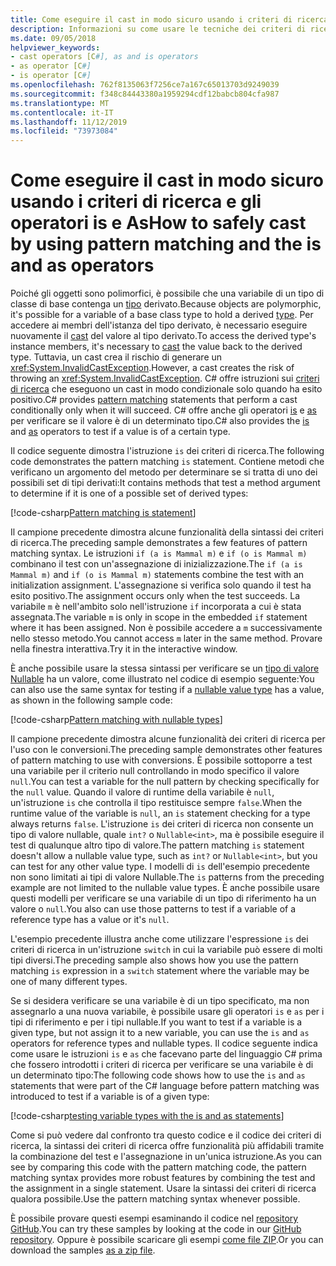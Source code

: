 ```yaml
---
title: Come eseguire il cast in modo sicuro usando i criteri di ricerca e gli operatori is e As
description: Informazioni su come usare le tecniche dei criteri di ricerca per eseguire il cast sicuro di variabili in un tipo diverso. È possibile usare i criteri di ricerca, nonché gli operatori is e as per convertire in modo sicuro i tipi.
ms.date: 09/05/2018
helpviewer_keywords:
- cast operators [C#], as and is operators
- as operator [C#]
- is operator [C#]
ms.openlocfilehash: 762f8135063f7256ce7a167c65013703d9249039
ms.sourcegitcommit: f348c84443380a1959294cdf12babcb804cfa987
ms.translationtype: MT
ms.contentlocale: it-IT
ms.lasthandoff: 11/12/2019
ms.locfileid: "73973084"
---
```

# <a name="how-to-safely-cast-by-using-pattern-matching-and-the-is-and-as-operators"></a><span data-ttu-id="aec38-104">Come eseguire il cast in modo sicuro usando i criteri di ricerca e gli operatori is e As</span><span class="sxs-lookup"><span data-stu-id="aec38-104">How to safely cast by using pattern matching and the is and as operators</span></span>

<span data-ttu-id="aec38-105">Poiché gli oggetti sono polimorfici, è possibile che una variabile di un tipo di classe di base contenga un [tipo](../programming-guide/types/index.md) derivato.</span><span class="sxs-lookup"><span data-stu-id="aec38-105">Because objects are polymorphic, it's possible for a variable of a base class type to hold a derived [type](../programming-guide/types/index.md).</span></span> <span data-ttu-id="aec38-106">Per accedere ai membri dell'istanza del tipo derivato, è necessario eseguire nuovamente il [cast](../programming-guide/types/casting-and-type-conversions.md) del valore al tipo derivato.</span><span class="sxs-lookup"><span data-stu-id="aec38-106">To access the derived type's instance members, it's necessary to [cast](../programming-guide/types/casting-and-type-conversions.md) the value back to the derived type.</span></span> <span data-ttu-id="aec38-107">Tuttavia, un cast crea il rischio di generare un <xref:System.InvalidCastException>.</span><span class="sxs-lookup"><span data-stu-id="aec38-107">However, a cast creates the risk of throwing an <xref:System.InvalidCastException>.</span></span> <span data-ttu-id="aec38-108">C# offre istruzioni sui [criteri di ricerca](../pattern-matching.md) che eseguono un cast in modo condizionale solo quando ha esito positivo.</span><span class="sxs-lookup"><span data-stu-id="aec38-108">C# provides [pattern matching](../pattern-matching.md) statements that perform a cast conditionally only when it will succeed.</span></span> <span data-ttu-id="aec38-109">C# offre anche gli operatori [is](../language-reference/operators/type-testing-and-cast.md#is-operator) e [as](../language-reference/operators/type-testing-and-cast.md#as-operator) per verificare se il valore è di un determinato tipo.</span><span class="sxs-lookup"><span data-stu-id="aec38-109">C# also provides the [is](../language-reference/operators/type-testing-and-cast.md#is-operator) and [as](../language-reference/operators/type-testing-and-cast.md#as-operator) operators to test if a value is of a certain type.</span></span>

<span data-ttu-id="aec38-110">Il codice seguente dimostra l'istruzione `is` dei criteri di ricerca.</span><span class="sxs-lookup"><span data-stu-id="aec38-110">The following code demonstrates the pattern matching `is` statement.</span></span> <span data-ttu-id="aec38-111">Contiene metodi che verificano un argomento del metodo per determinare se si tratta di uno dei possibili set di tipi derivati:</span><span class="sxs-lookup"><span data-stu-id="aec38-111">It contains methods that test a method argument to determine if it is one of a possible set of derived types:</span></span>

[!code-csharp[Pattern matching is statement](../../../samples/snippets/csharp/how-to/safelycast/patternmatching/Program.cs#PatternMatchingIs)]

<span data-ttu-id="aec38-112">Il campione precedente dimostra alcune funzionalità della sintassi dei criteri di ricerca.</span><span class="sxs-lookup"><span data-stu-id="aec38-112">The preceding sample demonstrates a few features of pattern matching syntax.</span></span> <span data-ttu-id="aec38-113">Le istruzioni `if (a is Mammal m)` e `if (o is Mammal m)` combinano il test con un'assegnazione di inizializzazione.</span><span class="sxs-lookup"><span data-stu-id="aec38-113">The `if (a is Mammal m)` and `if (o is Mammal m)` statements combine the test with an initialization assignment.</span></span> <span data-ttu-id="aec38-114">L'assegnazione si verifica solo quando il test ha esito positivo.</span><span class="sxs-lookup"><span data-stu-id="aec38-114">The assignment occurs only when the test succeeds.</span></span> <span data-ttu-id="aec38-115">La variabile `m` è nell'ambito solo nell'istruzione `if` incorporata a cui è stata assegnata.</span><span class="sxs-lookup"><span data-stu-id="aec38-115">The variable `m` is only in scope in the embedded `if` statement where it has been assigned.</span></span> <span data-ttu-id="aec38-116">Non è possibile accedere a `m` successivamente nello stesso metodo.</span><span class="sxs-lookup"><span data-stu-id="aec38-116">You cannot access `m` later in the same method.</span></span> <span data-ttu-id="aec38-117">Provare nella finestra interattiva.</span><span class="sxs-lookup"><span data-stu-id="aec38-117">Try it in the interactive window.</span></span>

<span data-ttu-id="aec38-118">È anche possibile usare la stessa sintassi per verificare se un [tipo di valore Nullable](../language-reference/builtin-types/nullable-value-types.md) ha un valore, come illustrato nel codice di esempio seguente:</span><span class="sxs-lookup"><span data-stu-id="aec38-118">You can also use the same syntax for testing if a [nullable value type](../language-reference/builtin-types/nullable-value-types.md) has a value, as shown in the following sample code:</span></span>

[!code-csharp[Pattern matching with nullable types](../../../samples/snippets/csharp/how-to/safelycast/nullablepatternmatching/Program.cs#PatternMatchingNullable)]

<span data-ttu-id="aec38-119">Il campione precedente dimostra alcune funzionalità dei criteri di ricerca per l'uso con le conversioni.</span><span class="sxs-lookup"><span data-stu-id="aec38-119">The preceding sample demonstrates other features of pattern matching to use with conversions.</span></span> <span data-ttu-id="aec38-120">È possibile sottoporre a test una variabile per il criterio null controllando in modo specifico il valore `null`.</span><span class="sxs-lookup"><span data-stu-id="aec38-120">You can test a variable for the null pattern by checking specifically for the `null` value.</span></span> <span data-ttu-id="aec38-121">Quando il valore di runtime della variabile è `null`, un'istruzione `is` che controlla il tipo restituisce sempre `false`.</span><span class="sxs-lookup"><span data-stu-id="aec38-121">When the runtime value of the variable is `null`, an `is` statement checking for a type always returns `false`.</span></span> <span data-ttu-id="aec38-122">L'istruzione `is` dei criteri di ricerca non consente un tipo di valore nullable, quale `int?` o `Nullable<int>`, ma è possibile eseguire il test di qualunque altro tipo di valore.</span><span class="sxs-lookup"><span data-stu-id="aec38-122">The pattern matching `is` statement doesn't allow a nullable value type, such as `int?` or `Nullable<int>`, but you can test for any other value type.</span></span> <span data-ttu-id="aec38-123">I modelli di `is` dell'esempio precedente non sono limitati ai tipi di valore Nullable.</span><span class="sxs-lookup"><span data-stu-id="aec38-123">The `is` patterns from the preceding example are not limited to the nullable value types.</span></span> <span data-ttu-id="aec38-124">È anche possibile usare questi modelli per verificare se una variabile di un tipo di riferimento ha un valore o `null`.</span><span class="sxs-lookup"><span data-stu-id="aec38-124">You also can use those patterns to test if a variable of a reference type has a value or it's `null`.</span></span>

<span data-ttu-id="aec38-125">L'esempio precedente illustra anche come utilizzare l'espressione `is` dei criteri di ricerca in un'istruzione `switch` in cui la variabile può essere di molti tipi diversi.</span><span class="sxs-lookup"><span data-stu-id="aec38-125">The preceding sample also shows how you use the pattern matching `is` expression in a `switch` statement where the variable may be one of many different types.</span></span>

<span data-ttu-id="aec38-126">Se si desidera verificare se una variabile è di un tipo specificato, ma non assegnarlo a una nuova variabile, è possibile usare gli operatori `is` e `as` per i tipi di riferimento e per i tipi nullable.</span><span class="sxs-lookup"><span data-stu-id="aec38-126">If you want to test if a variable is a given type, but not assign it to a new variable, you can use the `is` and `as` operators for reference types and nullable types.</span></span> <span data-ttu-id="aec38-127">Il codice seguente indica come usare le istruzioni `is` e `as` che facevano parte del linguaggio C# prima che fossero introdotti i criteri di ricerca per verificare se una variabile è di un determinato tipo:</span><span class="sxs-lookup"><span data-stu-id="aec38-127">The following code shows how to use the `is` and `as` statements that were part of the C# language before pattern matching was introduced to test if a variable is of a given type:</span></span>

[!code-csharp[testing variable types with the is and as statements](../../../samples/snippets/csharp/how-to/safelycast/asandis/Program.cs#IsAndAs)]

<span data-ttu-id="aec38-128">Come si può vedere dal confronto tra questo codice e il codice dei criteri di ricerca, la sintassi dei criteri di ricerca offre funzionalità più affidabili tramite la combinazione del test e l'assegnazione in un'unica istruzione.</span><span class="sxs-lookup"><span data-stu-id="aec38-128">As you can see by comparing this code with the pattern matching code, the pattern matching syntax provides more robust features by combining the test and the assignment in a single statement.</span></span> <span data-ttu-id="aec38-129">Usare la sintassi dei criteri di ricerca qualora possibile.</span><span class="sxs-lookup"><span data-stu-id="aec38-129">Use the pattern matching syntax whenever possible.</span></span>

<span data-ttu-id="aec38-130">È possibile provare questi esempi esaminando il codice nel [repository GitHub](https://github.com/dotnet/samples/tree/master/snippets/csharp/how-to/safelycast).</span><span class="sxs-lookup"><span data-stu-id="aec38-130">You can try these samples by looking at the code in our [GitHub repository](https://github.com/dotnet/samples/tree/master/snippets/csharp/how-to/safelycast).</span></span> <span data-ttu-id="aec38-131">Oppure è possibile scaricare gli esempi [come file ZIP](https://github.com/dotnet/samples/raw/master/snippets/csharp/how-to/safelycast.zip).</span><span class="sxs-lookup"><span data-stu-id="aec38-131">Or you can download the samples [as a zip file](https://github.com/dotnet/samples/raw/master/snippets/csharp/how-to/safelycast.zip).</span></span>
